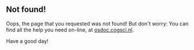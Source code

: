 Not found!
----------

Oops, the page that you requested was not found! But don't worry: You
can find all the help you need on-line, at
[osdoc.cogsci.nl](http://osdoc.cogsci.nl).

Have a good day!
